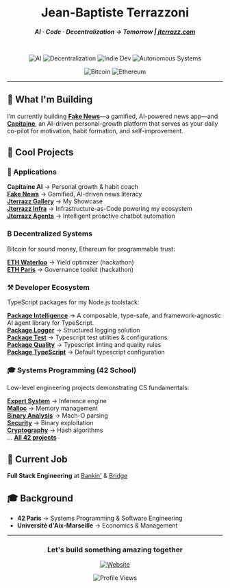 <div align="center">

# Jean-Baptiste Terrazzoni  

***AI · Code · Decentralization → Tomorrow | [jterrazz.com](https://jterrazz.com)***  

</br>

<!-- Row 1: Core Themes -->
![AI](https://img.shields.io/badge/AI-000000?style=for-the-badge&logo=openai&logoColor=white)
![Decentralization](https://img.shields.io/badge/Decentralization-000000?style=for-the-badge&logo=ipfs&logoColor=white)
![Indie Dev](https://img.shields.io/badge/Indie%20Dev-000000?style=for-the-badge&logo=itch.io&logoColor=white)
![Autonomous Systems](https://img.shields.io/badge/Autonomous%20Systems-000000?style=for-the-badge&logo=robotframework&logoColor=white)

<!-- Row 2: Decentralization -->
![Bitcoin](https://img.shields.io/badge/Bitcoin-000000?style=for-the-badge&logo=bitcoin&logoColor=white)
![Ethereum](https://img.shields.io/badge/Ethereum-000000?style=for-the-badge&logo=ethereum&logoColor=white)

</div>

---

## 🚀 What I'm Building

I’m currently building **[Fake News](https://jterrazz.com/link/applications/fake-news)**—a gamified, AI-powered news app—and **[Capitaine](https://github.com/jterrazz/capitaine-api)**, an AI-driven personal-growth platform that serves as your daily co-pilot for motivation, habit formation, and self-improvement.


## 🎯 Cool Projects

### 🚀 Applications
**Capitaine AI** → Personal growth & habit coach  
**[Fake News](https://jterrazz.com/link/applications/fake-news)** → Gamified, AI-driven news literacy  
**[Jterrazz Gallery](https://github.com/jterrazz/jterrazz-web)** → My Showcase  
**[Jterrazz Infra](https://github.com/jterrazz/jterrazz-infra)** → Infrastructure-as-Code powering my ecosystem  
**[Jterrazz Agents](https://github.com/jterrazz/jterrazz-agents)** → Intelligent proactive chatbot automation  

### ₿ Decentralized Systems
Bitcoin for sound money, Ethereum for programmable trust:

**[ETH Waterloo](https://github.com/jterrazz/hackathons.ethwaterloo-defi-dy)** → Yield optimizer (hackathon)  
**[ETH Paris](https://github.com/jterrazz/hackathons.ethparis-collective)** → Governance toolkit (hackathon)  

### ⚒️ Developer Ecosystem

TypeScript packages for my Node.js toolstack:

**[Package Intelligence](https://github.com/jterrazz/package-intelligence)** → A composable, type-safe, and framework-agnostic AI agent library for TypeScript.  
**[Package Logger](https://github.com/jterrazz/package-logger)** → Structured logging solution  
**[Package Test](https://github.com/jterrazz/package-test)** → Typescript test utilities & configurations  
**[Package Quality](https://github.com/jterrazz/package-quality)** → Typescript linting and quality rules  
**[Package TypeScript](https://github.com/jterrazz/package-typescript)** → Default typescript configuration  

### 🎓 Systems Programming (42 School)

Low-level engineering projects demonstrating CS fundamentals:

**[Expert System](https://github.com/jterrazz/42-expert-system)** → Inference engine  
**[Malloc](https://github.com/jterrazz/42-malloc)** → Memory management  
**[Binary Analysis](https://github.com/jterrazz/42-nm-otool)** → Mach-O parsing  
**[Security](https://github.com/jterrazz/42-override)** → Binary exploitation  
**[Cryptography](https://github.com/jterrazz/42-ssl-md5)** → Hash algorithms  
... [**All 42 projects**](https://github.com/jterrazz?tab=repositories&q=42&type=&language=&sort=)  

## 💼 Current Job

**Full Stack Engineering** at [Bankin'](https://bankin.com) & [Bridge](https://bridgeapi.io)  

## 🎓 Background

- **42 Paris** → Systems Programming & Software Engineering
- **Université d'Aix-Marseille** → Economics & Management

---

<div align="center">

### Let's build something amazing together

[![Website](https://img.shields.io/badge/jterrazz.com-000000?style=for-the-badge&logo=About.me&logoColor=white)](https://jterrazz.com)

</div>

<div align="center">
  <img src="https://komarev.com/ghpvc/?username=jterrazz&label=Profile%20Views&color=blueviolet&style=flat" alt="Profile Views" />
</div>
